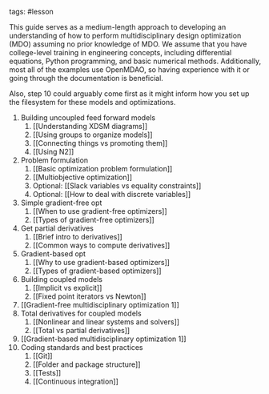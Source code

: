 tags: #lesson


This guide serves as a medium-length approach to developing an understanding of how to perform multidisciplinary design optimization (MDO) assuming no prior knowledge of MDO.
We assume that you have college-level training in engineering concepts, including differential equations, Python programming, and basic numerical methods.
Additionally, most all of the examples use OpenMDAO, so having experience with it or going through the documentation is beneficial.

Also, step 10 could arguably come first as it might inform how you set up the filesystem for these models and optimizations.


1) Building uncoupled feed forward models
	1) [[Understanding XDSM diagrams]]
	2) [[Using groups to organize models]]
	3) [[Connecting things vs promoting them]]
	4) [[Using N2]]
2) Problem formulation
	1) [[Basic optimization problem formulation]]
	2) [[Multiobjective optimization]]
	3) Optional: [[Slack variables vs equality constraints]]
	4) Optional: [[How to deal with discrete variables]]
3) Simple gradient-free opt
	1) [[When to use gradient-free optimizers]]
	2) [[Types of gradient-free optimizers]]
4) Get partial derivatives
	1) [[Brief intro to derivatives]]
	2) [[Common ways to compute derivatives]]
5) Gradient-based opt
	1) [[Why to use gradient-based optimizers]]
	2) [[Types of gradient-based optimizers]]
6) Building coupled models
	1) [[Implicit vs explicit]]
	2) [[Fixed point iterators vs Newton]]
7) [[Gradient-free multidisciplinary optimization 1]]
8) Total derivatives for coupled models
	1) [[Nonlinear and linear systems and solvers]]
	2) [[Total vs partial derivatives]]
9) [[Gradient-based multidisciplinary optimization 1]]
10) Coding standards and best practices
	1) [[Git]]
	2) [[Folder and package structure]]
	3) [[Tests]]
	4) [[Continuous integration]]